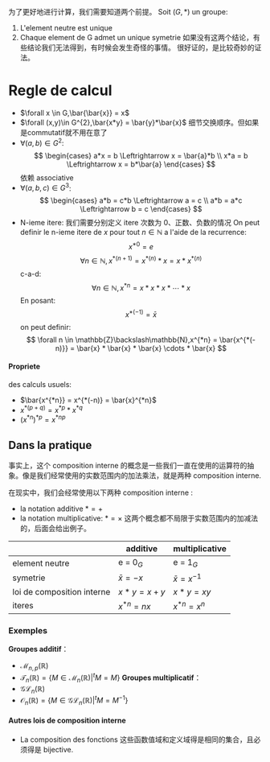 为了更好地进行计算，我们需要知道两个前提。
Soit $(G,*)$ un groupe:
1. L'element neutre est unique
2. Chaque element de G admet un unique symetrie
	如果没有这两个结论，有些结论我们无法得到，有时候会发生奇怪的事情。
	很好证的，是比较奇妙的证法。
# Regle de calcul
- $\forall x \in G,\bar{\bar{x}} = x$
- $\forall (x,y)\in G^{2},\bar{x*y} = \bar{y}*\bar{x}$
	细节交换顺序。但如果是commutatif就不用在意了
- $\forall (a,b) \in G^{2}$:
$$
\begin{cases}
a*x = b \Leftrightarrow x = \bar{a}*b \\
x*a = b \Leftrightarrow x = b*\bar{a}
\end{cases}
$$
	依赖 associative
- $\forall (a,b,c) \in G^{3}$:
$$
\begin{cases}
a*b = c*b \Leftrightarrow a = c \\
a*b = a*c \Leftrightarrow b = c
\end{cases}
$$
- N-ieme itere:
	我们需要分别定义 itere 次数为 0、正数、负数的情况
On peut definir le n-ieme itere de $x$ pour tout $n\in \mathbb{N}$ a l'aide de la recurrence:
$$
x^{*0} = e
$$
$$
\forall n \in \mathbb{N}, x^{*(n+1)} = x^{*(n)} * x = x * x^{*(n)}
$$
c-a-d:
$$
\forall n \in \mathbb{N}, x^{*n} = x * x * x * \cdots* x
$$
En posant:
$$
x^{*(-1)} = \bar{x}
$$
on peut definir:
$$
\forall n \in \mathbb{Z}\backslash\mathbb{N},x^{*n} = \bar{x^{*(-n)}} = \bar{x} * \bar{x} * \bar{x} \cdots * \bar{x} 
$$
#### Propriete
des calculs usuels:
- $\bar{x^{*n}} = x^{*(-n)} = \bar{x}^{*n}$
- $x^{*(p+q)} = x^{*p} * x^{*q}$
- $(x^{*n})^{*p} = x^{*np}$
## Dans la pratique
事实上，这个 composition interne 的概念是一些我们一直在使用的运算符的抽象。像是我们经常使用的实数范围内的加法乘法，就是两种 composition interne.

在现实中，我们会经常使用以下两种 composition interne :
- la notation additive
	$* = +$
- la notation multiplicative:
	$* = \times$
这两个概念都不局限于实数范围内的加减法的，后面会给出例子。

| |additive|multiplicative|
|---|---|---|
|element neutre|e = $0_{G}$|e = $1_{G}$|
|symetrie|$\bar{x} = -x$|$\bar{x} = x^{-1}$|
|loi de composition interne|$x * y = x + y$|$x * y = xy$|
|iteres|$x^{*n} = nx$|$x^{*n} = x^{n}$|
### Exemples
**Groupes additif**：
- $\mathcal{M}_{n,p}(\mathbb{R})$
- $\mathcal{T}_{n}(\mathbb{R}) = \{M \in \mathcal{M}_{n}(\mathbb{R})|^{t}M = M\}$
**Groupes multiplicatif**：
- $\mathcal{GL}_{n}(\mathbb{R})$
- $\mathcal{O}_{n}(\mathbb{R}) = \{M \in \mathcal{GL}_{n}(\mathbb{R})|^{t}M = M^{-1}\}$
#### Autres lois de composition interne
- La composition des fonctions
	这些函数值域和定义域得是相同的集合，且必须得是 bijective.